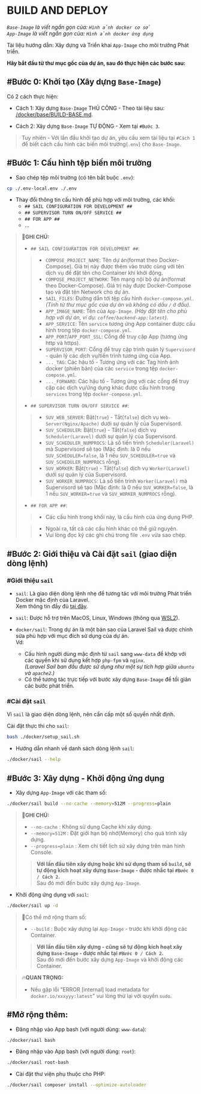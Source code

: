 # BUILD AND DEPLOY

_`Base-Image` là viết ngắn gọn của: `Hình ảnh docker cơ sở`_  
_`App-Image` là viết ngắn gọn của: `Hình ảnh docker ứng dụng`_  

Tài liệu hướng dẫn: Xây dựng và Triển khai `App-Image` cho môi trưởng Phát triển.

**Hãy bắt đầu từ thư mục gốc của dự án, sau đó thực hiện các bước sau:**

## #Bước 0: Khởi tạo (Xây dựng `Base-Image`)

Có 2 cách thực hiện:

- Cách 1: Xây dựng `Base-Image` THỦ CÔNG - Theo tài liệu sau: 
  [/docker/base/BUILD-BASE.md](../../../docker/base/lang/vi/BUILD-BASE.md).

- Cách 2: Xây dựng `Base-Image` TỰ ĐỘNG - Xem tại `#Bước 3`.

> Tuy nhiên - Với lần đầu khởi tạo dự án, yêu cầu xem tài liệu tại `#Cách 1` để biết cách cấu hình các biến môi trường(`.env`) cho `Base-Image`.

## #Bước 1: Cấu hình tệp biến môi trường

- Sao chép tệp môi trường (có tên bắt buộc `.env`):
```bash
cp ./.env-local.env ./.env
```

- Thay đổi thông tin cấu hình để phù hợp với môi trường, các khối:
    + `## SAIL CONFIGURATION FOR DEVELOPMENT ##`
    + `## SUPERVISOR TURN ON/OFF SERVICE ##`
    + `## FOR APP ##`
    + ...

> 📝**GHI CHÚ:**
> - `## SAIL CONFIGURATION FOR DEVELOPMENT ##`:
>>  + `COMPOSE_PROJECT_NAME`: Tên dự án(format theo Docker-Compose). Giá trị này được thêm vào trước cùng với tên dịch vụ để đặt tên cho Container khi khởi động.
>>  + `COMPOSE_PROJECT_NETWORK`: Tên mạng nội bộ dự án(format theo Docker-Compose). Giá trị này được Docker-Compose tạo và đặt tên Network cho dự án.
>>  + `SAIL_FILES`: Đường dẫn tới tệp cấu hình `docker-compose.yml`. _(Tính từ thư mục gốc của dự án và không có dấu `/` ở đầu)_.
>>  + `APP_IMAGE_NAME`: Tên của `App-Image`. _(Hãy đặt tên cho phù hợp với dự án, ví dụ: `coffee/backend-app:latest`)_.
>>  + `APP_SERVICE`: Tên `service` tương ứng App container được cấu hình trong tệp `docker-compose.yml`.
>>  + `APP_PORT`/`APP_PORT_SSL`: Cổng để truy cập App (tương ứng http và https).
>>  + `SUPERVISOR_PORT`: Cổng để truy cập trình quản lý `Supervisord` - quản lý các dịch vụ/tiến trình tương ứng của App.
>>  + `..._TAG`: Các hậu tố - Tương ứng với các Tag hình ảnh docker (phiên bản) của các `service` trong tệp `docker-compose.yml`.
>>  + `..._FORWARD`: Các hậu tố - Tương ứng với các cổng để truy cập các dịch vụ/ứng dụng khác được cấu hình trong `services` trong tệp `docker-compose.yml`.
>
> - `## SUPERVISOR TURN ON/OFF SERVICE ##`:
>>  + `SUV_WEB_SERVER`:          Bật(`true`) - Tắt(`false`) dịch vụ `Web-Server(Nginx/Apache)` dưới sự quản lý của Supervisord.
>>  + `SUV_SCHEDULER`:           Bật(`true`) - Tắt(`false`) dịch vụ `Scheduler(Laravel)` dưới sự quản lý của Supervisord.
>>  + `SUV_SCHEDULER_NUMPROCS`:  Là số tiến trình `Scheduler(Laravel)` mà Supervisord sẽ tạo (Mặc định: là 0 nếu `SUV_SCHEDULER=false`, là 1 nếu `SUV_SCHEDULER=true` và `SUV_SCHEDULER_NUMPROCS` rỗng).
>>  + `SUV_WORKER`:              Bật(`true`) - Tắt(`false`) dịch vụ `Worker(Laravel)` dưới sự quản lý của Supervisord.
>>  + `SUV_WORKER_NUMPROCS`:     Là số tiến trình `Worker(Laravel)` mà Supervisord sẽ tạo (Mặc định: là 0 nếu `SUV_WORKER=false`, là 1 nếu `SUV_WORKER=true` và `SUV_WORKER_NUMPROCS` rỗng).
>
> - `## FOR APP ##`:
>>  + Các cấu hình trong khối này, là cấu hình của ứng dụng PHP.
>
>> - Ngoài ra, tất cả các cấu hình khác có thể giữ nguyên.
>> - Vui lòng đọc kỹ các ghi chú trong file `.env` vừa sao chép.

## #Bước 2: Giới thiệu và Cài đặt `sail` (giao diện dòng lệnh)

### #Giới thiệu `sail`

- `sail`: Là giao diện dòng lệnh nhẹ để tương tác với môi trường Phát triển Docker mặc định của Laravel.  
  Xem thông tin đầy đủ [tại đây](https://laravel.com/docs/11.x/sail#introduction).

- `sail`: Được hỗ trợ trên MacOS, Linux, Windows (thông qua [WSL2](https://learn.microsoft.com/en-us/windows/wsl/about)).

- `docker/sail`: Trong dự án là một bản sao của Laravel Sail và được chỉnh sửa phù hợp với mục đích sử dụng của dự án.  
  Vd:  
    - Cấu hình người dùng mặc định từ `sail` sang `www-data` để khớp với các quyền khi sử dụng kết hợp `php-fpm` và `nginx`.  
      _(Laravel Sail ban đầu được sử dụng như một sự tích hợp giữa `ubuntu` và `apache2`.)_
    - Có thể tương tác trực tiếp với bước xây dựng `Base-Image` để tối giản các bước phát triển.

### #Cài đặt `sail`

Vì `sail` là giao diện dòng lệnh, nên cần cấp một số quyền nhất định.

Cài đặt thực thi cho `sail`:
```bash
bash ./docker/setup_sail.sh
```

- Hướng dẫn nhanh về danh sách dòng lệnh `sail`:
```bash
./docker/sail --help
```

## #Bước 3: Xây dựng - Khởi động ứng dụng

- Xây dựng `App-Image` với các tham số:
```bash
./docker/sail build --no-cache --memory=512M --progress=plain
```

> 📝**GHI CHÚ:**
> - `--no-cache` : Không sử dụng Cache khi xây dựng.
> - `--memory=512M` : Đặt giới hạn bộ nhớ(Memory) cho quá trình xây dựng.
> - `--progress=plain` : Xem chi tiết lịch sử xây dựng trên màn hình Console.
>> **Với lần đầu tiên xây dựng hoặc khi sử dụng tham số `build`, sẽ tự động kích hoạt xây dựng `Base-Image` - được nhắc tại `#Bước 0 / Cách 2`.**  
>> Sau đó mới đến bước xây dựng `App-Image`.

- Khởi động ứng dụng với `sail`:
```bash
./docker/sail up -d
```

> 📝Có thể mở rộng tham số:
> - `--build` : Buộc xây dựng lại `App-Image` - trước khi khởi động các Container.
>> **Với lần đầu tiên xây dựng - cũng sẽ tự động kích hoạt xây dựng `Base-Image` - được nhắc tại `#Bước 0 / Cách 2`.**  
>> Sau đó mới đến bước xây dựng `App-Image` và khởi động các Container.

> 🔥**QUAN TRỌNG:** 
> - Nếu gặp lỗi "ERROR [internal] load metadata for `docker.io/xxxyyy:latest`" vui lòng thử lại với quyền `sudo`.

## #Mở rộng thêm: 

- Đăng nhập vào App bash (với người dùng: `www-data`):
```bash
./docker/sail bash
```

- Đăng nhập vào App bash (với người dùng: `root`):
```bash
./docker/sail root-bash
```

- Cài đặt thư viện phụ thuộc cho PHP:
```bash
./docker/sail composer install --optimize-autoloader
```
